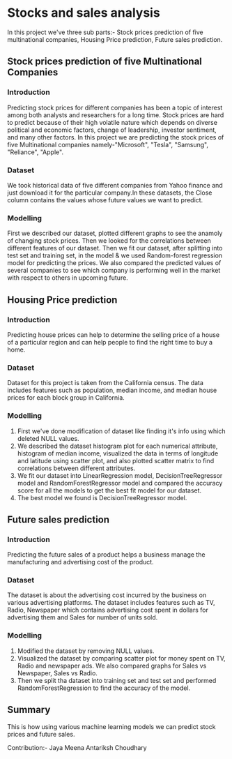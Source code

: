 # **Stocks and sales analysis**
In this project we've three sub parts:- Stock prices prediction of five multinational companies, Housing Price prediction, Future sales prediction.

## **Stock prices prediction of five Multinational Companies**

### Introduction
Predicting stock prices for different companies has been a topic of interest among both analysts and researchers for a long time. Stock prices are hard to predict because of their high volatile nature which depends on diverse political and economic factors, change of leadership, investor sentiment, and many other factors.
In this project we are predicting the stock prices of five Multinational companies namely-"Microsoft", "Tesla", "Samsung", "Reliance", "Apple". 

### Dataset
We took historical data of five different companies from Yahoo finance and just download it for the particular company.In these datasets, the Close column contains the values whose future values we want to predict.

### Modelling
First we described our dataset, plotted different graphs to see the anamoly of changing stock prices. Then we looked for the correlations between different features of our dataset. Then we fit our dataset, after splitting into test set and training set, in the model & we used Random-forest regression model for predicting the prices.
We also compared the predicted values of several companies to see which company is performing well in the market with respect to others in upcoming future.


## **Housing Price prediction**

### Introduction
Predicting house prices can help to determine the selling price of a house of a particular region and can help people to find the right time to buy a home. 

### Dataset
Dataset for this project is taken  from the California census. The data includes features such as population, median income, and median house prices for each block group in California.

### Modelling
1. First we've done modification of dataset like finding it's info using which deleted NULL values.
2. We described the dataset histogram  plot for each numerical attribute, histogram of median income, visualized the data in terms of longitude and latitude using scatter plot, and also plotted scatter matrix to find correlations between different attributes.
3. We fit our dataset into LinearRegression model, DecisionTreeRegressor model and RandomForestRegressor model and compared the accuracy score for all the models to get the best fit model for our dataset.
4. The best model we found is DecisionTreeRegressor model.

## **Future sales prediction**

### Introduction
Predicting the future sales of a product helps a business manage the manufacturing and advertising cost of the product.

### Dataset
The dataset is about the advertising cost incurred by the business on various advertising platforms. The dataset includes features such as TV, Radio, Newspaper which contains advertising cost spent in dollars for advertising them and Sales for number of units sold.

### Modelling
1. Modified the dataset by removing NULL values.
2. Visualized the dataset by comparing scatter plot for money spent on TV, Radio and newspaper ads. We also compared graphs for  Sales vs Newspaper, Sales vs Radio.
3. Then we split tha dataset into training set and test set and performed RandomForestRegression to find the accuracy of the model.

## Summary
This is how using various machine learning models we can predict stock prices and future sales.

Contribution:- 
Jaya Meena
Antariksh Choudhary



